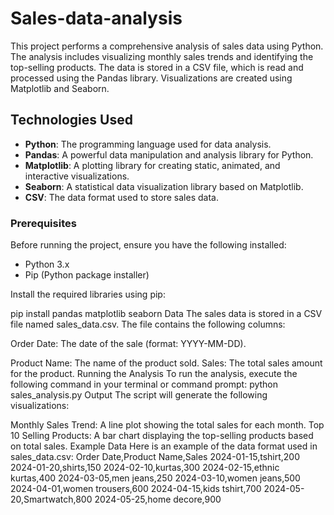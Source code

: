 # Sales-data-analysis
This project performs a comprehensive analysis of sales data using Python. The analysis includes visualizing monthly sales trends and identifying the top-selling products. The data is stored in a CSV file, which is read and processed using the Pandas library. Visualizations are created using Matplotlib and Seaborn.

## Technologies Used

- **Python**: The programming language used for data analysis.
- **Pandas**: A powerful data manipulation and analysis library for Python.
- **Matplotlib**: A plotting library for creating static, animated, and interactive visualizations.
- **Seaborn**: A statistical data visualization library based on Matplotlib.
- **CSV**: The data format used to store sales data.
### Prerequisites

Before running the project, ensure you have the following installed:

- Python 3.x
- Pip (Python package installer)

Install the required libraries using pip:

pip install pandas matplotlib seaborn
Data
The sales data is stored in a CSV file named sales_data.csv. The file contains the following columns:

Order Date: The date of the sale (format: YYYY-MM-DD).

Product Name: The name of the product sold.
Sales: The total sales amount for the product.
Running the Analysis
To run the analysis, execute the following command in your terminal or command prompt:
python sales_analysis.py
Output
The script will generate the following visualizations:

Monthly Sales Trend: A line plot showing the total sales for each month.
Top 10 Selling Products: A bar chart displaying the top-selling products based on total sales.
Example Data
Here is an example of the data format used in sales_data.csv:
Order Date,Product Name,Sales
2024-01-15,tshirt,200
2024-01-20,shirts,150
2024-02-10,kurtas,300
2024-02-15,ethnic kurtas,400
2024-03-05,men jeans,250
2024-03-10,women jeans,500
2024-04-01,women trousers,600
2024-04-15,kids tshirt,700
2024-05-20,Smartwatch,800
2024-05-25,home decore,900
